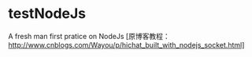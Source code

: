 # testNodeJs
A fresh man first pratice on NodeJs
[原博客教程：http://www.cnblogs.com/Wayou/p/hichat_built_with_nodejs_socket.html]
